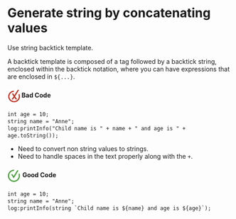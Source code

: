 # Generate  string by concatenating values

Use string backtick template.

A backtick template is composed of a tag followed by a backtick string, enclosed within the backtick notation, where you can have expressions that are enclosed in `${...}`.

<h4><img align="center" height="30" src="../img/BadCode.png"> Bad Code</h4>

```bal
int age = 10;
string name = "Anne";
log:printInfo("Child name is " + name + " and age is " + age.toString());
```

- Need to convert non string values to strings.
- Need to handle spaces in the text properly along with the `+`. 


<h4><img align="center" height="30" src="../img/GoodCode.png"> Good Code</h4>

```bal
int age = 10;
string name = "Anne";
log:printInfo(string `Child name is ${name} and age is ${age}`);
```